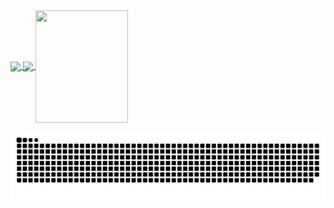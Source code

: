 <div>
  <a href="https://github.com/Winchestert">
  <img height="180em"   align="center" src="https://github-readme-stats.vercel.app/api?username=Winchestert&show_icons=true&theme=react&include_all_commits=true&count_private=true"/>
  <img height="180em"  align="center" src="https://github-readme-stats.vercel.app/api/top-langs/?username=Winchestertlayout=compact&langs_count=7&theme=react" />
  <img align="center" width="148" height="180" src="https://media1.tenor.com/images/68e8337fb4eb7e40645d832c64762a8b/tenor.gif?itemid=19443613">
</div>

![Snake animation](https://github.com/ellen2121/ellen2121/blob/output/github-contribution-grid-snake.svg)
